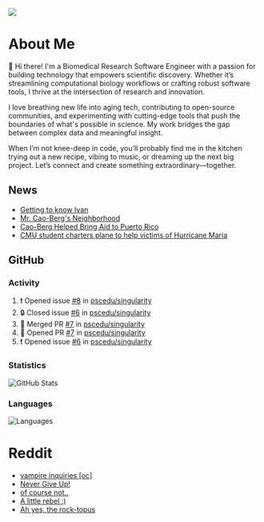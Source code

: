 ![](https://komarev.com/ghpvc/?username=icaoberg)

# About Me
👋 Hi there! I'm a Biomedical Research Software Engineer with a passion for building technology that empowers scientific discovery. Whether it’s streamlining computational biology workflows or crafting robust software tools, I thrive at the intersection of research and innovation.

I love breathing new life into aging tech, contributing to open-source communities, and experimenting with cutting-edge tools that push the boundaries of what's possible in science. My work bridges the gap between complex data and meaningful insight.

When I’m not knee-deep in code, you’ll probably find me in the kitchen trying out a new recipe, vibing to music, or dreaming up the next big project. Let’s connect and create something extraordinary—together.

## News
* [Getting to know Ivan](https://www.psc.edu/ivan-inside-psc-spotlight-2/)
* [Mr. Cao-Berg's Neighborhood](https://www.cmu.edu/engage/about-us/news/alumni/profile-cao-berg.html)
* [Cao-Berg Helped Bring Aid to Puerto Rico](https://www.cmu.edu/piper/news/archives/2018/february/ivan-cao-berg.html)
* [CMU student charters plane to help victims of Hurricane Maria](http://thetartan.org/2017/10/30/news/puerto-rico-aid)

## GitHub
### Activity
<!--START_SECTION:activity-->
1. ❗ Opened issue [#8](https://github.com/pscedu/singularity/issues/8) in [pscedu/singularity](https://github.com/pscedu/singularity)
2. 🔒 Closed issue [#6](https://github.com/pscedu/singularity/issues/6) in [pscedu/singularity](https://github.com/pscedu/singularity)
3. 🎉 Merged PR [#7](https://github.com/pscedu/singularity/pull/7) in [pscedu/singularity](https://github.com/pscedu/singularity)
4. 💪 Opened PR [#7](https://github.com/pscedu/singularity/pull/7) in [pscedu/singularity](https://github.com/pscedu/singularity)
5. ❗ Opened issue [#6](https://github.com/pscedu/singularity/issues/6) in [pscedu/singularity](https://github.com/pscedu/singularity)
<!--END_SECTION:activity-->

### Statistics
![GitHub Stats](https://github-readme-stats.vercel.app/api?username=icaoberg&count_private=true&show_icons=true)

### Languages
![Languages](https://github-readme-stats.vercel.app/api/top-langs/?username=icaoberg&show_icons=true&langs_count=10&hide=HTML,C,CSS,M)

# Reddit
<!-- BLOG-POST-LIST:START -->
- [vampire inquiries [oc]](https://www.reddit.com/r/u_icaoberg/comments/1705gy9/vampire_inquiries_oc/)
- [Never Give Up!](https://www.reddit.com/r/u_icaoberg/comments/13mcab5/never_give_up/)
- [of course not..](https://www.reddit.com/r/u_icaoberg/comments/13mc9h5/of_course_not/)
- [A little rebel :&rpar;](https://www.reddit.com/r/u_icaoberg/comments/13mc6yc/a_little_rebel/)
- [Ah yes, the rock-topus](https://www.reddit.com/r/u_icaoberg/comments/13mc4xk/ah_yes_the_rocktopus/)
<!-- BLOG-POST-LIST:END -->
